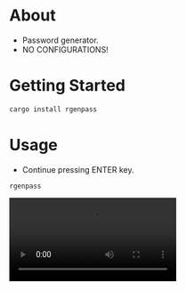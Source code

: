 # About

* Password generator.
* NO CONFIGURATIONS!

# Getting Started

```bash
cargo install rgenpass
```

# Usage

* Continue pressing ENTER key.

```
rgenpass
```

![usafe](.images/usage-video.mp4)
